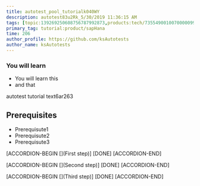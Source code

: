 ```yaml
---
title: autotest_pool_tutorialk040WY
description: autotest83u2Rk_5/30/2019 11:36:15 AM
tags: [topic:139269250608756787992873,products:tech/73554900100700000996,tutorial:experience/advanced]
primary_tag: tutorial:product/sapHana
time: 206
author_profile: https://github.com/ksAutotests
author_name: ksAutotests
---
```

### You will learn
- You will learn this
- and that

autotest tutorial text6ar263

## Prerequisites
- Prerequisute1
- Prerequisute2
- Prerequisute3

[ACCORDION-BEGIN [](First step)]
[DONE]
[ACCORDION-END]

[ACCORDION-BEGIN [](Second step)]
[DONE]
[ACCORDION-END]

[ACCORDION-BEGIN [](Third step)]
[DONE]
[ACCORDION-END]


